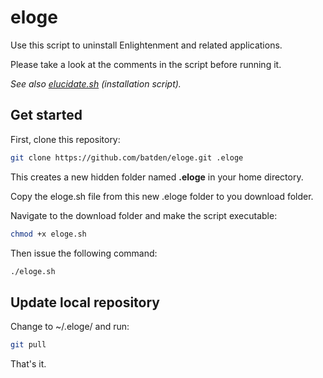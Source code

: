 # eloge

Use this script to uninstall Enlightenment and related applications.

Please take a look at the comments in the script before running it.

*See also [elucidate.sh](https://github.com/batden/elucidate) (installation script).*

## Get started

First, clone this repository:

```bash
git clone https://github.com/batden/eloge.git .eloge
```

This creates a new hidden folder named **.eloge** in your home directory.

Copy the eloge.sh file from this new .eloge folder to you download folder.

Navigate to the download folder and make the script executable:

```bash
chmod +x eloge.sh
```

Then issue the following command:

```bash
./eloge.sh
```

## Update local repository

Change to ~/.eloge/ and run:

```bash
git pull
```

That's it.
